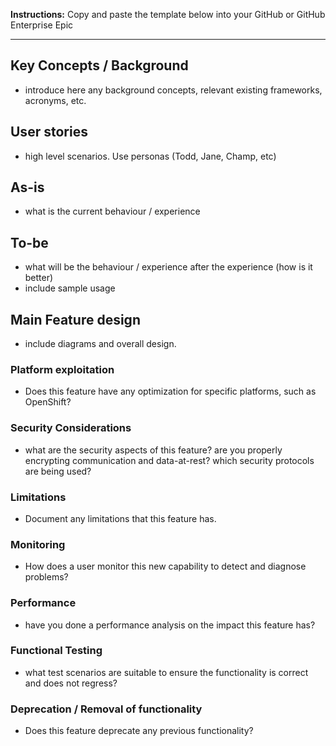 
**Instructions:** Copy and paste the template below into your GitHub or GitHub Enterprise Epic

--------------


## Key Concepts / Background
- introduce here any background concepts, relevant existing frameworks, acronyms, etc.  

## User stories
- high level scenarios.  Use personas (Todd, Jane, Champ, etc)

## As-is
- what is the current behaviour / experience

## To-be
- what will be the behaviour / experience after the experience (how is it better)
- include sample usage

## Main Feature design
- include diagrams and overall design.  

### Platform exploitation
- Does this feature have any optimization for specific platforms, such as OpenShift?

### Security Considerations
- what are the security aspects of this feature?  are you properly encrypting communication and data-at-rest? which security protocols are being used?

### Limitations
- Document any limitations that this feature has.

### Monitoring
- How does a user monitor this new capability to detect and diagnose problems?

### Performance
- have you done a performance analysis on the impact this feature has?

### Functional Testing
- what test scenarios are suitable to ensure the functionality is correct and does not regress?

### Deprecation / Removal of functionality
- Does this feature deprecate any previous functionality?   
